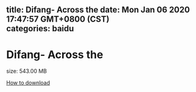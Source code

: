
title: Difang- Across the
date: Mon Jan 06 2020 17:47:57 GMT+0800 (CST)    
categories: baidu
---

# Difang- Across the
size: 543.00 MB
 
 

[How to download](https://bpcam.bemobtrk.com/go/2ceec3aa-1ca2-46d6-b9ff-aaa5c184517c?jno=2455)